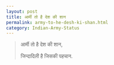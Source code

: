 ```yaml
---
layout: post
title: आर्मी तो है देश की शान
permalink: army-to-he-desh-ki-shan.html
category: Indian-Army-Status
---
```

> आर्मी तो है देश की शान, 
>
> जिन्दादिली है जिसकी पहचान.
